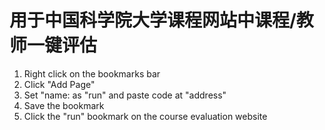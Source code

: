 # 用于中国科学院大学课程网站中课程/教师一键评估

1. Right click on the bookmarks bar
2. Click "Add Page"
3. Set "name: as "run" and paste code at "address"
4. Save the bookmark
5. Click the "run" bookmark on the course evaluation website
